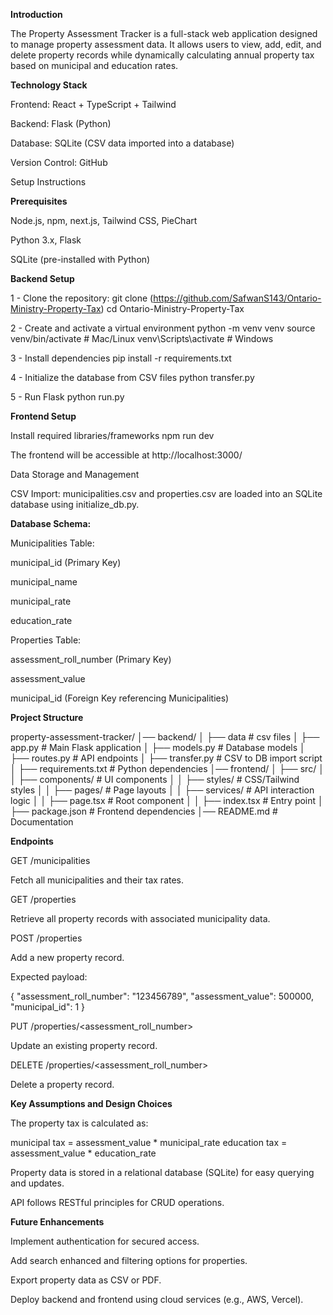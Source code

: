 **Introduction**

The Property Assessment Tracker is a full-stack web application designed to manage property assessment data. It allows users to view, add, edit, 
and delete property records while dynamically calculating annual property tax based on municipal and education rates.

**Technology Stack**

Frontend: React + TypeScript + Tailwind

Backend: Flask (Python)

Database: SQLite (CSV data imported into a database)

Version Control: GitHub

Setup Instructions

**Prerequisites**

Node.js, npm, next.js, Tailwind CSS, PieChart

Python 3.x, Flask

SQLite (pre-installed with Python)

**Backend Setup**

1 - Clone the repository:
git clone (https://github.com/SafwanS143/Ontario-Ministry-Property-Tax)
cd Ontario-Ministry-Property-Tax

2 - Create and activate a virtual environment
python -m venv venv
source venv/bin/activate  # Mac/Linux
venv\Scripts\activate  # Windows

3 - Install dependencies
pip install -r requirements.txt

4 - Initialize the database from CSV files
python transfer.py

5 - Run Flask
python run.py

**Frontend Setup**

Install required libraries/frameworks
npm run dev

The frontend will be accessible at http://localhost:3000/

Data Storage and Management

CSV Import: municipalities.csv and properties.csv are loaded into an SQLite database using initialize_db.py.

**Database Schema:**

Municipalities Table:

municipal_id (Primary Key)

municipal_name

municipal_rate

education_rate

Properties Table:

assessment_roll_number (Primary Key)

assessment_value

municipal_id (Foreign Key referencing Municipalities)

**Project Structure**

property-assessment-tracker/
│── backend/
│   ├── data  # csv files
│   ├── app.py  # Main Flask application
│   ├── models.py  # Database models
│   ├── routes.py  # API endpoints
│   ├── transfer.py  # CSV to DB import script
│   ├── requirements.txt  # Python dependencies
│── frontend/
│   ├── src/
│   │   ├── components/  # UI components
│   │   ├── styles/  # CSS/Tailwind styles
│   │   ├── pages/  # Page layouts
│   │   ├── services/  # API interaction logic
│   │   ├── page.tsx  # Root component
│   │   ├── index.tsx  # Entry point
│   ├── package.json  # Frontend dependencies
│── README.md  # Documentation


**Endpoints**

GET /municipalities

Fetch all municipalities and their tax rates.

GET /properties

Retrieve all property records with associated municipality data.

POST /properties

Add a new property record.

Expected payload:

{
  "assessment_roll_number": "123456789",
  "assessment_value": 500000,
  "municipal_id": 1
}

PUT /properties/<assessment_roll_number>

Update an existing property record.

DELETE /properties/<assessment_roll_number>

Delete a property record.

**Key Assumptions and Design Choices**

The property tax is calculated as:

municipal tax = assessment_value * municipal_rate
education tax = assessment_value * education_rate

Property data is stored in a relational database (SQLite) for easy querying and updates.

API follows RESTful principles for CRUD operations.

**Future Enhancements**

Implement authentication for secured access.

Add search enhanced and filtering options for properties.

Export property data as CSV or PDF.

Deploy backend and frontend using cloud services (e.g., AWS, Vercel).


